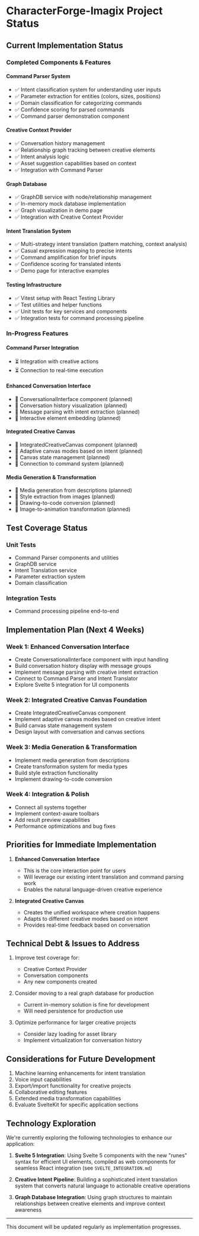 # CharacterForge-Imagix Project Status

## Current Implementation Status

### Completed Components & Features

#### Command Parser System
- ✅ Intent classification system for understanding user inputs
- ✅ Parameter extraction for entities (colors, sizes, positions)
- ✅ Domain classification for categorizing commands
- ✅ Confidence scoring for parsed commands
- ✅ Command parser demonstration component

#### Creative Context Provider
- ✅ Conversation history management
- ✅ Relationship graph tracking between creative elements
- ✅ Intent analysis logic
- ✅ Asset suggestion capabilities based on context
- ✅ Integration with Command Parser

#### Graph Database
- ✅ GraphDB service with node/relationship management
- ✅ In-memory mock database implementation
- ✅ Graph visualization in demo page
- ✅ Integration with Creative Context Provider

#### Intent Translation System
- ✅ Multi-strategy intent translation (pattern matching, context analysis)
- ✅ Casual expression mapping to precise intents
- ✅ Command amplification for brief inputs
- ✅ Confidence scoring for translated intents
- ✅ Demo page for interactive examples

#### Testing Infrastructure
- ✅ Vitest setup with React Testing Library
- ✅ Test utilities and helper functions
- ✅ Unit tests for key services and components
- ✅ Integration tests for command processing pipeline

### In-Progress Features

#### Command Parser Integration
- ⏳ Integration with creative actions
- ⏳ Connection to real-time execution

#### Enhanced Conversation Interface
- 🔄 ConversationalInterface component (planned)
- 🔄 Conversation history visualization (planned)
- 🔄 Message parsing with intent extraction (planned)
- 🔄 Interactive element embedding (planned)

#### Integrated Creative Canvas
- 🔄 IntegratedCreativeCanvas component (planned)
- 🔄 Adaptive canvas modes based on intent (planned)
- 🔄 Canvas state management (planned)
- 🔄 Connection to command system (planned)

#### Media Generation & Transformation
- 🔄 Media generation from descriptions (planned)
- 🔄 Style extraction from images (planned)
- 🔄 Drawing-to-code conversion (planned)
- 🔄 Image-to-animation transformation (planned)

## Test Coverage Status

### Unit Tests
- Command Parser components and utilities
- GraphDB service
- Intent Translation service
- Parameter extraction system
- Domain classification

### Integration Tests
- Command processing pipeline end-to-end

## Implementation Plan (Next 4 Weeks)

### Week 1: Enhanced Conversation Interface
- Create ConversationalInterface component with input handling
- Build conversation history display with message groups
- Implement message parsing with creative intent extraction
- Connect to Command Parser and Intent Translator
- Explore Svelte 5 integration for UI components

### Week 2: Integrated Creative Canvas Foundation
- Create IntegratedCreativeCanvas component
- Implement adaptive canvas modes based on creative intent
- Build canvas state management system
- Design layout with conversation and canvas sections

### Week 3: Media Generation & Transformation
- Implement media generation from descriptions
- Create transformation system for media types
- Build style extraction functionality
- Implement drawing-to-code conversion

### Week 4: Integration & Polish
- Connect all systems together
- Implement context-aware toolbars
- Add result preview capabilities
- Performance optimizations and bug fixes

## Priorities for Immediate Implementation

1. **Enhanced Conversation Interface**
   - This is the core interaction point for users
   - Will leverage our existing intent translation and command parsing work
   - Enables the natural language-driven creative experience

2. **Integrated Creative Canvas**
   - Creates the unified workspace where creation happens
   - Adapts to different creative modes based on intent
   - Provides real-time feedback based on conversation

## Technical Debt & Issues to Address

1. Improve test coverage for:
   - Creative Context Provider
   - Conversation components
   - Any new components created

2. Consider moving to a real graph database for production
   - Current in-memory solution is fine for development
   - Will need persistence for production use

3. Optimize performance for larger creative projects
   - Consider lazy loading for asset library
   - Implement virtualization for conversation history

## Considerations for Future Development

1. Machine learning enhancements for intent translation
2. Voice input capabilities
3. Export/import functionality for creative projects
4. Collaborative editing features
5. Extended media transformation capabilities
6. Evaluate SvelteKit for specific application sections

## Technology Exploration

We're currently exploring the following technologies to enhance our application:

1. **Svelte 5 Integration**: Using Svelte 5 components with the new "runes" syntax for efficient UI elements, compiled as web components for seamless React integration (see `SVELTE_INTEGRATION.md`)

2. **Creative Intent Pipeline**: Building a sophisticated intent translation system that converts natural language to actionable creative operations

3. **Graph Database Integration**: Using graph structures to maintain relationships between creative elements and improve context awareness

---

This document will be updated regularly as implementation progresses.